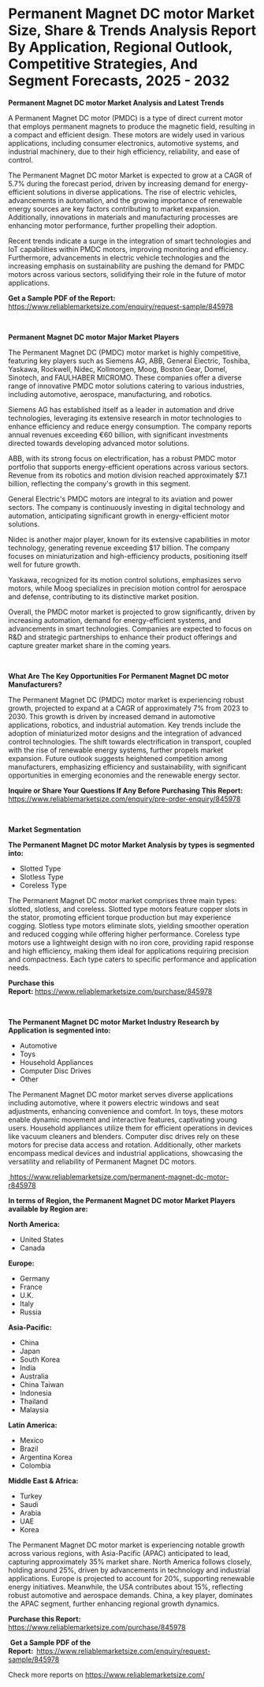 <p><h1>Permanent Magnet DC motor Market Size, Share & Trends Analysis Report By Application, Regional Outlook, Competitive Strategies, And Segment Forecasts, 2025 - 2032</h1></p><p><strong>Permanent Magnet DC motor Market Analysis and Latest Trends</strong></p>
<p><p>A Permanent Magnet DC motor (PMDC) is a type of direct current motor that employs permanent magnets to produce the magnetic field, resulting in a compact and efficient design. These motors are widely used in various applications, including consumer electronics, automotive systems, and industrial machinery, due to their high efficiency, reliability, and ease of control.</p><p>The Permanent Magnet DC motor Market is expected to grow at a CAGR of 5.7% during the forecast period, driven by increasing demand for energy-efficient solutions in diverse applications. The rise of electric vehicles, advancements in automation, and the growing importance of renewable energy sources are key factors contributing to market expansion. Additionally, innovations in materials and manufacturing processes are enhancing motor performance, further propelling their adoption. </p><p>Recent trends indicate a surge in the integration of smart technologies and IoT capabilities within PMDC motors, improving monitoring and efficiency. Furthermore, advancements in electric vehicle technologies and the increasing emphasis on sustainability are pushing the demand for PMDC motors across various sectors, solidifying their role in the future of motor applications.</p></p>
<p><strong>Get a Sample PDF of the Report:&nbsp;</strong> <a href="https://www.reliablemarketsize.com/enquiry/request-sample/845978?utm_campaign=2460&utm_medium=2&utm_source=Github&utm_content=ia&utm_term=10042025&utm_id=permanent-magnet-dc-motor">https://www.reliablemarketsize.com/enquiry/request-sample/845978</a></p>
<p>&nbsp;</p>
<p><strong>Permanent Magnet DC motor Major Market Players</strong></p>
<p><p>The Permanent Magnet DC (PMDC) motor market is highly competitive, featuring key players such as Siemens AG, ABB, General Electric, Toshiba, Yaskawa, Rockwell, Nidec, Kollmorgen, Moog, Boston Gear, Domel, Sinotech, and FAULHABER MICROMO. These companies offer a diverse range of innovative PMDC motor solutions catering to various industries, including automotive, aerospace, manufacturing, and robotics.</p><p>Siemens AG has established itself as a leader in automation and drive technologies, leveraging its extensive research in motor technologies to enhance efficiency and reduce energy consumption. The company reports annual revenues exceeding €60 billion, with significant investments directed towards developing advanced motor solutions.</p><p>ABB, with its strong focus on electrification, has a robust PMDC motor portfolio that supports energy-efficient operations across various sectors. Revenue from its robotics and motion division reached approximately $7.1 billion, reflecting the company's growth in this segment.</p><p>General Electric's PMDC motors are integral to its aviation and power sectors. The company is continuously investing in digital technology and automation, anticipating significant growth in energy-efficient motor solutions.</p><p>Nidec is another major player, known for its extensive capabilities in motor technology, generating revenue exceeding $17 billion. The company focuses on miniaturization and high-efficiency products, positioning itself well for future growth.</p><p>Yaskawa, recognized for its motion control solutions, emphasizes servo motors, while Moog specializes in precision motion control for aerospace and defense, contributing to its distinctive market position.</p><p>Overall, the PMDC motor market is projected to grow significantly, driven by increasing automation, demand for energy-efficient systems, and advancements in smart technologies. Companies are expected to focus on R&D and strategic partnerships to enhance their product offerings and capture greater market share in the coming years.</p></p>
<p>&nbsp;</p>
<p><strong>What Are The Key Opportunities For Permanent Magnet DC motor Manufacturers?</strong></p>
<p><p>The Permanent Magnet DC (PMDC) motor market is experiencing robust growth, projected to expand at a CAGR of approximately 7% from 2023 to 2030. This growth is driven by increased demand in automotive applications, robotics, and industrial automation. Key trends include the adoption of miniaturized motor designs and the integration of advanced control technologies. The shift towards electrification in transport, coupled with the rise of renewable energy systems, further propels market expansion. Future outlook suggests heightened competition among manufacturers, emphasizing efficiency and sustainability, with significant opportunities in emerging economies and the renewable energy sector.</p></p>
<p><strong>Inquire or Share Your Questions If Any Before Purchasing This Report:</strong> <a href="https://www.reliablemarketsize.com/enquiry/pre-order-enquiry/845978?utm_campaign=2460&utm_medium=2&utm_source=Github&utm_content=ia&utm_term=10042025&utm_id=permanent-magnet-dc-motor">https://www.reliablemarketsize.com/enquiry/pre-order-enquiry/845978</a></p>
<p>&nbsp;</p>
<p><strong>Market Segmentation</strong></p>
<p><strong>The Permanent Magnet DC motor Market Analysis by types is segmented into:</strong></p>
<p><ul><li>Slotted Type</li><li>Slotless Type</li><li>Coreless Type</li></ul></p>
<p><p>The Permanent Magnet DC motor market comprises three main types: slotted, slotless, and coreless. Slotted type motors feature copper slots in the stator, promoting efficient torque production but may experience cogging. Slotless type motors eliminate slots, yielding smoother operation and reduced cogging while offering higher performance. Coreless type motors use a lightweight design with no iron core, providing rapid response and high efficiency, making them ideal for applications requiring precision and compactness. Each type caters to specific performance and application needs.</p></p>
<p><strong>Purchase this Report:&nbsp;</strong><a href="https://www.reliablemarketsize.com/purchase/845978?utm_campaign=2460&utm_medium=2&utm_source=Github&utm_content=ia&utm_term=10042025&utm_id=permanent-magnet-dc-motor">https://www.reliablemarketsize.com/purchase/845978</a></p>
<p>&nbsp;</p>
<p><strong>The Permanent Magnet DC motor Market Industry Research by Application is segmented into:</strong></p>
<p><ul><li>Automotive</li><li>Toys</li><li>Household Appliances</li><li>Computer Disc Drives</li><li>Other</li></ul></p>
<p><p>The Permanent Magnet DC motor market serves diverse applications including automotive, where it powers electric windows and seat adjustments, enhancing convenience and comfort. In toys, these motors enable dynamic movement and interactive features, captivating young users. Household appliances utilize them for efficient operations in devices like vacuum cleaners and blenders. Computer disc drives rely on these motors for precise data access and rotation. Additionally, other markets encompass medical devices and industrial applications, showcasing the versatility and reliability of Permanent Magnet DC motors.</p></p>
<p><a href="https://www.reliablemarketsize.com/permanent-magnet-dc-motor-r845978?utm_campaign=2460&utm_medium=2&utm_source=Github&utm_content=ia&utm_term=10042025&utm_id=permanent-magnet-dc-motor">&nbsp;https://www.reliablemarketsize.com/permanent-magnet-dc-motor-r845978</a></p>
<p><strong>In terms of Region, the Permanent Magnet DC motor Market Players available by Region are:</strong></p>
<p>
    <p> <strong> North America: </strong>
        <ul>
            <li>United States</li>
            <li>Canada</li>
        </ul>
        </p> 
    <p> <strong> Europe: </strong>
        <ul>
            <li>Germany</li>
            <li>France</li>
            <li>U.K.</li>
            <li>Italy</li>
            <li>Russia</li>
        </ul>
        </p> 
    <p> <strong> Asia-Pacific: </strong>
        <ul>
            <li>China</li>
            <li>Japan</li>
            <li>South Korea</li>
            <li>India</li>
            <li>Australia</li>
            <li>China Taiwan</li>
            <li>Indonesia</li>
            <li>Thailand</li>
            <li>Malaysia</li>
        </ul>
        </p> 
    <p> <strong> Latin America: </strong>
        <ul>
            <li>Mexico</li>
            <li>Brazil</li>
            <li>Argentina Korea</li>
            <li>Colombia</li>
        </ul>
        </p> 
    <p> <strong> Middle East & Africa: </strong>
        <ul>
            <li>Turkey</li>
            <li>Saudi</li>
            <li>Arabia</li>
            <li>UAE</li>
            <li>Korea</li>
        </ul>
    </p>
    </p>
<p><p>The Permanent Magnet DC motor market is experiencing notable growth across various regions, with Asia-Pacific (APAC) anticipated to lead, capturing approximately 35% market share. North America follows closely, holding around 25%, driven by advancements in technology and industrial applications. Europe is projected to account for 20%, supporting renewable energy initiatives. Meanwhile, the USA contributes about 15%, reflecting robust automotive and aerospace demands. China, a key player, dominates the APAC segment, further enhancing regional growth dynamics.</p></p>
<p><strong>Purchase this Report: </strong><a href="https://www.reliablemarketsize.com/purchase/845978?utm_campaign=2460&utm_medium=2&utm_source=Github&utm_content=ia&utm_term=10042025&utm_id=permanent-magnet-dc-motor">https://www.reliablemarketsize.com/purchase/845978</a></p>
<p>&nbsp;<strong>Get a Sample PDF of the Report:&nbsp;&nbsp;</strong><a href="https://www.reliablemarketsize.com/enquiry/request-sample/845978?utm_campaign=2460&utm_medium=2&utm_source=Github&utm_content=ia&utm_term=10042025&utm_id=permanent-magnet-dc-motor">https://www.reliablemarketsize.com/enquiry/request-sample/845978</a></p>
<p><strong></strong></p>
<p>Check more reports on <a href="https://www.reliablemarketsize.com/?utm_campaign=2460&utm_medium=2&utm_source=Github&utm_content=ia&utm_term=10042025&utm_id=permanent-magnet-dc-motor">https://www.reliablemarketsize.com/</a></p>